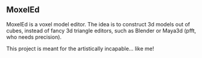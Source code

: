 MoxelEd
-------

MoxelEd is a voxel model editor. The idea is to construct 3d models out of cubes, instead of fancy 3d triangle editors, such as Blender or Maya3d (pfft, who needs precision).

This project is meant for the artistically incapable... like me!
